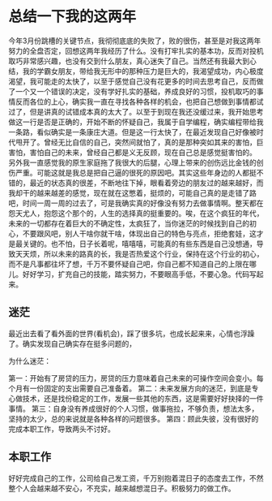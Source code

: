 # 总结一下我的这两年

今年3月份跳槽的关键节点，我彻彻底底的失败了，败的很伤，甚至是对我这两年努力的全盘否定，回想这两年我经历了什么。没有打牢扎实的基本功，反而对投机取巧非常感兴趣，也没有交到什么朋友，真心迷失了自己。当然还有我最大到心结，我的学霸女朋友，带给我无形中的那种压力是巨大的，我渴望成功，内心极度渴望，我可能走的太快了，以至于感觉自己没有花更多的时间去思考自己，反而做了一个又一个错误的决定，没有学好扎实的基础，养成良好的习惯，投机取巧的事情反而各位的上心，确实我一直在寻找各种各样的机会，也把自己想做到事情都试过了，但是讲真的试错成本真的太大了。以至于到现在我还没缓过来，我开始思考做这一行是否是正确的，开始不断的怀疑自己，我属于自学编程，确实编程带给我一条路，看似确实是一条康庄大道。但是这一行太快了，在最近发现自己好像被时代甩开了。曾经无比自信的自己，突然间就怕了，真的是那种突如其来的害怕，巨害怕，害怕自己的未来，曾经自己都是义无反顾，现在自己总是感觉挺害怕的。
另外我一直感觉我的原生家庭拖了我很大的后腿，心理上带来的创伤远比金钱的创伤严重。可能这就是我总是把自己逼的很死的原因吧。其实这些年身边的人都挺不错的，最近的状态真的很差，不断地往下掉，眼看着旁边的朋友过的越来越好，而我却干的越来越差的感觉，现在就在这憋着，挺烦的，可能自己真的是走错了路吧，时间一周一周的过去了，可是我确实真的好像没有努力去做事情啊。整天都在怨天尤人，抱怨这个那个的，人生的选择真的挺重要的。唉，在这个疯狂的年代，未来的一切都存在着巨大的不确定性，太疯狂了，当你迷茫的时候找到自己的初心，不要跟风吧，别人干啥你就干啥，体现出自己的特色与亮点，拒绝套娃，这才是最关键的。也不怕，日子长着呢，嘻嘻嘻，可能真的有些东西是自己没想通，导致天天烦，所以未来的路真的长，我是否热爱这个行业，保持在这个行业的初心，而不是凡事都往坏了想，千万不要怀疑自己吧，你自己都不知道自己的上限在哪儿。好好学习，扩充自己的技能，踏实努力，不要眼高手低，不要心急。代码写起来。

## 迷茫

最近出去看了看外面的世界(看机会)，踩了很多坑，也成长起来来，心情也浮躁了。确实发现自己确实存在挺多问题的，

为什么迷茫：

第一：开始有了房贷的压力，房贷的压力意味着自己未来的可操作空间会变小。每个月有一份固定的支出需要自己准备着。
第二：未来发展方向的迷茫，到底是专心做技术，还是找份稳定的工作，发展一些其他的东西，这是需要好好抉择的一件事情。
第三：自身没有养成很好的个人习惯，做事拖拉，不够负责，想法太多，坚持的太少，总的来说就是各种各样的问题很多。
第四：顾此失彼，没有很好的完成本职工作，导致两头不讨好。

## 本职工作

好好完成自己的工作，公司给自己发工资，千万别抱着混日子的态度去工作，不然整个人会越来越不安心，不充实，越来越想混日子。积极努力的做工作。
